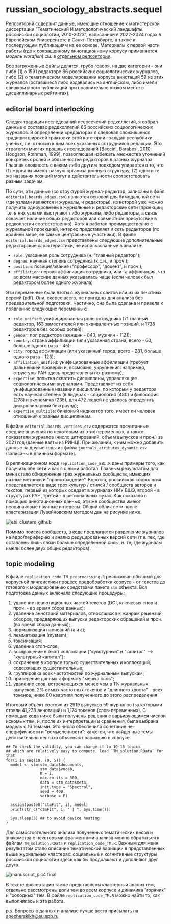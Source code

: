 # russian_sociology_abstracts.sequel

Репозиторий содержит данные, имеющие отношение к магистерской диссертации "Тематический И методологический ландшафты российской социологии, 2010-2023", написанной в 2022-2024 годах в Европейском Университете в Санкт-Петербурге, а также к последующим публикациям на ее основе. Материалы к первой части работы (где к сокращенному аннотационному корпусу применяется модель *wordfish*) см. в [отдельном репозитории]([url](https://github.com/artpech23/russian_sociology_abstracts)).

Все загруженные файлы делятся, грубо говоря, на две категории - они либо (1) о 1591 редакторе 66 российских социологических журналов, либо (2) о тематическом моделировании корпуса аннотаций 59 из этих журналов (оставшиеся либо издавались на английском, либо имели слишком много публикаций при сравнительно низком месте в дисциплинарных рейтингах).


## editorial board interlocking

Следуя традиции исследований пеерсечений редколлегий, я собрал данные о составах реддколлегий 66 российских социологических журналов. В определении «редактора» я следовал сложившейся традиции широкой трактовки этой категории граждан республики ученых, т.е. относил к ним всех указанных сотрудников редакции. Это стратегия многих прошлых исследований [Baccini, Barabesi, 2010; Hodgson, Rothman, 1999], позволяющая избежать множества уточнений конкретных ролей и обязанностей редакторов в разных журналах. Главная сложность с каким-либо другим подходом упирается в то, что (1) журналы имеют разную организационную структуру, (2) одни и те же названия позиций могут в действительности соответствовать разным задачам.

По сути, эти данные (со структурой журнал-редактор, записаны в файл `editorial.boards_edges.csv`) являются основой для бимодальной сети (где узлами являются и журналы, и редакторы), из которой уже можно получить одноуровневые журнальные и редакторские сети (проекции; т.е. в них узлами выступают либо журналы, либо редакторы, а связь означает наличие общих редакторов или совместное присутствие в редколлегии соответственно). Хотя я работал преимущественно с журнальной проекцией, интерес представляет и сеть редакторов (по крайней мере, ее самые центральные участники). В файле `editorial.boards_edges.csv` представлены следующие дополнительные редакторские характеристики, не использованные в анализе:

  - `role`: указанная роль сотрудника (н. "главный редактор");
  - `degree`: научная степень сотрудника (к.с.н., и проч.);
  - `position`: позиция/звание ("профессор", "доцент", и проч.);
  - `affiliation`: первая аффилиация сотрудника, или та аффилиация, что во всем массиве данных указывалась чаще (если человек был редактором более одного журнала)

Эти переменные были взяты с журнальных сайтов или из их печатных версий (pdf). Они, скорее всего, не пригодны для анализа без предварительной подготовки. Частично, она была сделана и привела к появлению следующих переменных:

  - `role_unified`: унифицированная роль сотрудника (71 главный редактор, 163 заместителей или эквивалентных позиций, и 1738 редакторов без особых ролей);
  - `gender`: пол редактора (женщин - 843, мужчин - 1121);
  - `country`: страна аффилиации (или указанная страна; всего - 60, больше одного раза - 45);
  - `city`: город аффилиации (или указанный город; всего - 281, больше одного раза - 123);
  - `affiliation_unified`: унифицированные аффилиации (требует дальнейшей проверки и, возможно, укрупнения: например, структуры РАН здесь представлены по-разному);
  - `expertise`: попытка схватить дисциплины, управляющие социологическими журналами. Представляет из себя унифицированные названия дисциплин, по которым у редактора есть научная степень (в лидерах - социология (480) и философия (278) и экономика (235), для 472 людей не удалось определить дисциплинарный бекграунд);
  - `expertise_multiple`: бинарный индикатор того, имеет ли человек отношения к разным дисциплинам.


В файле `editorial.boards_vertices.csv` содержатся посчитанные средние значения по некоторым из этих переменных, а также показатели журналов (число цитирований, объем выпусков и проч.) за 2021 год (данные взяты из РИНЦ). При желании, к ним можно добавить данные за другие годы из файла `journals_atributes_dynamic.csv` (записаны в длинном формате).


В репликационном коде `replication_code_EBI.R` даны примеры того, как получить обе сети и как я с ними работал. Главным результатом для меня стало обнаружение трех журнальных сообществ, имеющих разные метрики и "происхождение". Коротко, российская социология представляется в виде трех культур / стилей / сообществ авторов и текстов, первый из которых оседает в журналах НИУ ВШЭ, второй - в структурах РАН, третий - в региональных вузах. Как показано с помощью аннотационных данных, эти же сообщества имеют неодинаковые научные интересы.
Общий облик сети после кластеризации Лувейновским методом дан на рисунке ниже.

![ebi_clusters_github](https://github.com/artpech23/russian_sociology_abstracts.sequel/assets/105486005/497f53a5-e86b-4865-858f-e4b132c8aaf7)


Помимо поиска сообществ, в коде предлагается разделение журналов на ядро/периферию и анализ редуцированных версий сети (т.е. тех, где оставлены лишь связи больше определенной силы, н. те, где журналы имели более двух общих редакторов).


## topic modeling

В файле `replication_code_TM_preprocessing.R` реализован обычный для корпусной лингвистики процесс предобработки корпуса - от текстов до готового к моделированию средствами пакета `stm` объекта. Вся подготовка данных включала следующие процедуры:

  1. удаление неанотационных частей текстов (DOI, ключевых слов и проч. - во время сбора данных);
  2. удаление аннотаций материалов, относящихся к жанрам рецензий, обзоров, предваряющих выпуски редакторских обращений и проч. (во время сбора данных);
  3. нормализация написаний (`е` и `ё`);
  4. лемматизация (mystem);
  5. токенизация;
  6. удаление стоп-слов;
  7. возвращение в текст коллокаций ("культурный" и "капитал" --> "культурный капитал");
  8. cохранение в корпусе только существительных и коллокаций, содержащих существительные;
  9. группировка всех частотностей по журнальным выпускам;
  10. приведение данных к формату "мешка слов";
  11. удаление слов, встречающихся менее чем в 1% журнальных выпусков, 2% самых частотных токенов и "длинного хвоста" - всех токенов, ниже 80 квартиля полученного до этого распределения

Итоговый объект состоял из 2919 выпусков 59 журналов (за которыми стояли 41,238 аннотаций) и 1,174 токенов (слов-переменных). С помощью кода ниже были получены решения с варьирующимся числои искомых тем, и, после их интерпретации и сравнения, была выбрана модель с 16 темами. Это число обеспечило сочетание не-специфичности и "осмысленности": кажется, что найденные темы действительно неплохо объясняют вариацию в корпусе.


```{r}
## To check the validity, you can change it to 10-15 topics
## which are relatively easy to compute. load `TM_solution.RData` for that
for(i in seq(10, 70, 5)) {
  model <- stm(stm_data$documents,
               stm_data$vocab,
               K = i,
               max.em.its = 300,
               data = stm_data$meta,
               init.type = "Spectral",
               seed = 400,
               verbose = F)
  
  assign(paste0("ctmFit", i), model)
  print(str_c("ctmFit", i, " | ", Sys.time()))
  
  Sys.sleep(3) ## to avoid device heating
}
```

Для самостоятельного анализа полученных тематических весов и знакомства с некоторыми фрагментами анализа можно обратиться к файлам `TM_solution.RData` и `replication_code_TM.R`. Важным для меня результатом стало описание тематической вариации в представленных выше журнальных кластерах: социальные и когнитивные структуры российской социологии здесь как бы продолжают и дополняют друг друга.

![manuscript_pic4 final](https://github.com/artpech23/russian_sociology_abstracts.sequel/assets/105486005/75171c59-d822-4ef1-9275-43b3e181cef8)


В тексте диссертации также представлены кластерный анализ тем, отдельно рассмотрены доли тем во всем корпусе и динамика "горячих" и "холодных" тем. В файле `replication_code_TM.R` можно найти то, как выполнялась и эта работа.

p.s. Вопросы о данных и анализе лучше всего присылать на apecherskikh@eu.spb.ru
